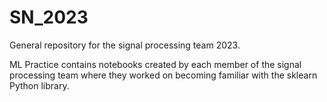 # SN_2023
General repository for the signal processing team 2023.

ML Practice contains notebooks created by each member of the signal processing team where they worked on becoming familiar with the sklearn Python library. 
